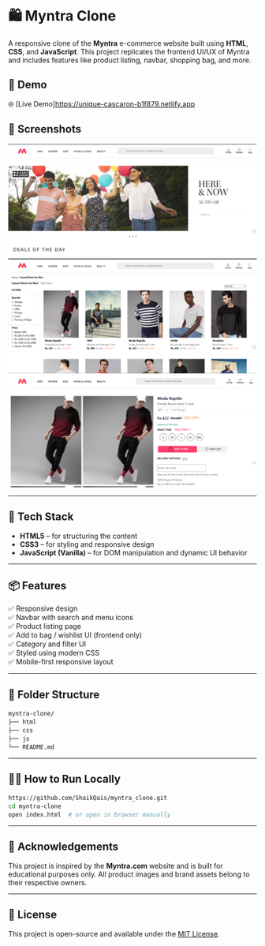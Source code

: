 # 🛍️ Myntra Clone

A responsive clone of the **Myntra** e-commerce website built using **HTML**, **CSS**, and **JavaScript**. This project replicates the frontend UI/UX of Myntra and includes features like product listing, navbar, shopping bag, and more.

## 🚀 Demo

🌐 [Live Demo]https://unique-cascaron-b1f879.netlify.app

## 📸 Screenshots

![alt text](image-1.png)
![alt text](image-2.png) 
![alt text](image-3.png)

---

## 🧰 Tech Stack

- **HTML5** – for structuring the content
- **CSS3** – for styling and responsive design
- **JavaScript (Vanilla)** – for DOM manipulation and dynamic UI behavior

---

## 📦 Features

✅ Responsive design  
✅ Navbar with search and menu icons  
✅ Product listing page  
✅ Add to bag / wishlist UI (frontend only)  
✅ Category and filter UI  
✅ Styled using modern CSS  
✅ Mobile-first responsive layout

---

## 📁 Folder Structure

```bash
myntra-clone/
├── html
├── css
├── js
└── README.md
````

---

## 🧑‍💻 How to Run Locally

```bash
https://github.com/ShaikQais/myntra_clone.git
cd myntra-clone
open index.html  # or open in browser manually
```

---

## 🙌 Acknowledgements

This project is inspired by the **Myntra.com** website and is built for educational purposes only. All product images and brand assets belong to their respective owners.

---

## 📄 License

This project is open-source and available under the [MIT License](LICENSE).


